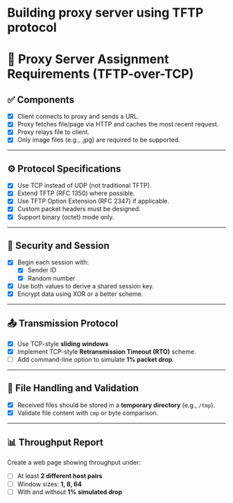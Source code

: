 # Building proxy server using TFTP protocol

# 📄 Proxy Server Assignment Requirements (TFTP-over-TCP)

## ✅ Components

- [X] Client connects to proxy and sends a URL.
- [X] Proxy fetches file/page via HTTP and caches the most recent request.
- [X] Proxy relays file to client.
- [X] Only image files (e.g., .jpg) are required to be supported.

---

## ⚙️ Protocol Specifications

- [X] Use TCP instead of UDP (not traditional TFTP).
- [X] Extend TFTP (RFC 1350) where possible.
- [X] Use TFTP Option Extension (RFC 2347) if applicable.
- [X] Custom packet headers must be designed.
- [X] Support binary (octet) mode only.

---

## 🔐 Security and Session

- [X] Begin each session with:
  - [X] Sender ID
  - [X] Random number
- [X] Use both values to derive a shared session key.
- [X] Encrypt data using XOR or a better scheme.

---

## 📤 Transmission Protocol

- [X] Use TCP-style **sliding windows**
- [X] Implement TCP-style **Retransmission Timeout (RTO)** scheme.
- [ ] Add command-line option to simulate **1% packet drop**.

---

## 🧪 File Handling and Validation

- [X] Received files should be stored in a **temporary directory** (e.g., `/tmp`).
- [X] Validate file content with `cmp` or byte comparison.

---

## 📊 Throughput Report

Create a web page showing throughput under:
- [ ] At least **2 different host pairs**
- [ ] Window sizes: **1, 8, 64**
- [ ] With and without **1% simulated drop**
